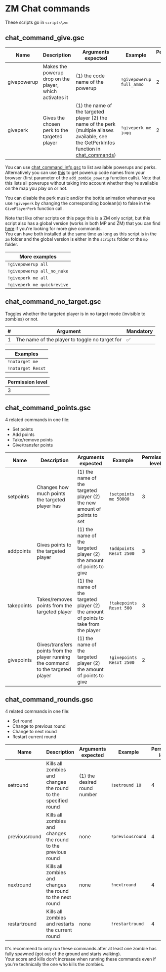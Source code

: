 # ZM Chat commands

These scripts go in `scripts\zm`

## chat_command_give.gsc

| Name | Description | Arguments expected | Example | Permission level |
|---|---|---|---|---|
| givepowerup | Makes the powerup drop on the player, which activates it | (1) the code name of the powerup | `!givepowerup full_ammo` | 2 |
| giveperk | Gives the chosen perk to the targeted player  | (1) the name of the targeted player (2) the name of the perk (multiple aliases available, see the GetPerkInfos function in [chat_commands](../chat_commands.gsc)) | `!giveperk me jugg` | 2 |

You can use [chat_command_info.gsc](../README.md#chat_command_infogsc) to list available powerups and perks.  
Alternatively you can use [this](https://github.com/plutoniummod/t6-scripts/blob/main/ZM/Core/maps/mp/zombies/_zm_powerups.gsc#L95) to get powerup code names from your browser (first parameter of the `add_zombie_powerup` function calls). Note that this lists all powerups without taking into account whether they're available on the map you play on or not.  

You can disable the perk music and/or the bottle animation whenever you use `!giveperk` by changing the corresponding boolean(s) to false in the `GivePlayerPerk` function call.  

Note that like other scripts on this page this is a ZM only script, but this script also has a global version (works in both MP and ZM) that you can find [here](../chat_command_give.gsc) if you're looking for more give commands.  
You can have both installed at the same time as long as this script is in the `zm` folder and the global version is either in the `scripts` folder or the `mp` folder.

| More examples |
|---|
| `!givepowerup all` |
| `!givepowerup all_no_nuke` |
| `!giveperk me all` |
| `!giveperk me quickrevive` |

## chat_command_no_target.gsc

Toggles whether the targeted player is in no target mode (invisible to zombies) or not.  

| # | Argument | Mandatory |
|---|---|---|
| 1 | The name of the player to toggle no target for | :white_check_mark: |

| Examples |
|---|
| `!notarget me` |
| `!notarget Resxt` |

| Permission level |
|---|
| 3 |

## chat_command_points.gsc

4 related commands in one file:  

- Set points
- Add points
- Take/remove points
- Give/transfer points

| Name | Description | Arguments expected | Example | Permission level |
|---|---|---|---|---|
| setpoints | Changes how much points the targeted player has | (1) the name of the targeted player (2) the new amount of points to set | `!setpoints me 50000` | 3 |
| addpoints | Gives points to the targeted player | (1) the name of the targeted player (2) the amount of points to give | `!addpoints Resxt 2500` | 3 |
| takepoints | Takes/removes points from the targeted player | (1) the name of the targeted player (2) the amount of points to take from the player | `!takepoints Resxt 500` | 3 |
| givepoints | Gives/transfers points from the player running the command to the targeted player | (1) the name of the targeted player (2) the amount of points to give | `!givepoints Resxt 2500` | 2 |

## chat_command_rounds.gsc

4 related commands in one file:  

- Set round
- Change to previous round
- Change to next round
- Restart current round

| Name | Description | Arguments expected | Example | Permission level |
|---|---|---|---|---|
| setround | Kills all zombies and changes the round to the specified round | (1) the desired round number | `!setround 10` | 4 |
| previousround | Kills all zombies and changes the round to the previous round | none | `!previousround` | 4 |
| nextround | Kills all zombies and changes the round to the next round | none | `!nextround` | 4 |
| restartround | Kills all zombies and restarts the current round | none | `!restartround` | 4 |

It's recommend to only run these commands after at least one zombie has fully spawned (got out of the ground and starts walking).  
Your score and kills don't increase when running these commands even if you're technically the one who kills the zombies.
